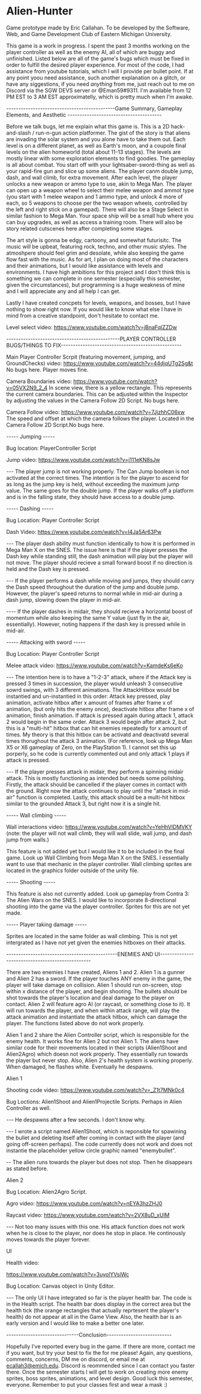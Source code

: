 # Alien-Hunter
Game prototype made by Eric Callahan. To be developed by the Software, Web, and Game Development Club of Eastern Michigan University.

This game is a work in progress. I spent the past 3 months working on the player controller as well as the enemy AI, all of which are buggy and unfinished. Listed below are all of the game's bugs which must be fixed in order to fulfill the desired player experience. For most of the code, I had assistance from youtube tutorials, which I will I provide per bullet point. If at any point yoou need assistance, such another explanation on a glitch, or have any siggestions, if you need *anything* from me, just reach out to me on Discord via the SGW DEVS server or @Eman59#9311. I'm available from 12 PM EST to 3 AM EST approximatelly, which is pretty much when I'm awake.

---------------------------------------------Game Summary, Gameplay Elements, and Aesthetic ---------------------------------------

Before we talk bugs, let me explain what this game is. This is a 2D hack-and-slash / run-n-gun action platformer. The gist of the story is that aliens are invading the solar system and you alone have to take them out. Each level is on a different planet, as well as Earth's moon, and a coupole final levels on the alien homeworld (total about 11-13 stages). The levels are mostly linear with some exploration elements to find goodies. The gameplay is all about combat. You start off with your lightsaber-sword-thing as well as your rapid-fire gun and slice up some aliens. The player canm double jump, dash, and wall climb, for extra movement. After each level, the player unlocks a new weapon or ammo type to use, akin to Mega Man. The player can open up a weapon wheel to select their melee weapon and ammot type (you start with 1 melee weapon and 1 ammo type, and unlock 4 more of each, so 5 weapons to choose per the two weapon wheels, controlled by the left and right stick on a gamepad). There will also be a Stage Select in similar fashion to Mega Man. Your space ship will be a small hub where you can buy upgrades, as well as access a training room. There will also be story related cutscenes here after completing some stages.

The art style is gonna be edgy, cartoony, and somewhat futurisitc. The music will be upbeat, featuring rock, techno, and other music styles. The atmoshpere should feel grim and desolate, while also keeping the game flow fast with the music. As for art, I plan on doing most of the characters and their animations, but I would like assistance with levels and environments. I have high ambitions for this project and I don't think this is something we can complete in one semester (especially this semester, given the circumstances), but programming is a huge weakness of mine and I will appreciate any and all help I can get.

Lastly I have created concpets for levels, weapons, and bosses, but I have nothing to show right now. If you would like to know what else I have in mind from a creative standpoint, don't hesitate to contact me.

Level select video: https://www.youtube.com/watch?v=jBnaFqIZZDw



-----------------------------------------------PLAYER CONTROLLER BUGS/THINGS TO FIX--------------------------------------------------

Main Player Controller Scrpit (featuring movement, jumping, and GroundChecks) video:
https://www.youtube.com/watch?v=44djqUTg2Sg&t
No bugs here. Player moves fine.

Camera Boundaries video: https://www.youtube.com/watch?v=05VX2N9_2_4
In scene view, there is a yellow rectangle. This represents the current camera boundaries. This can be adjusted within the Inspector by adjusting the values in the Camera Follow 2D Script. No bugs here.

Camera Follow video: https://www.youtube.com/watch?v=7JjzhhC06xw
The speed and offset at which the camera follows the player. Located in the Camera Follow 2D Script.No bugs here.

----- Jumping -----

Bug location: PlayerController Script

Jump video: https://www.youtube.com/watch?v=j111eKN8sJw

--- The player jump is not working properly. The Can Jump boolean is not activated at the correct times. The intention is for the player to ascend for as long as the jump key is held, without exceeding the maximum jump value. The same goes for the double jump. If the player walks off a platform and is in the falling state, they should have access to a double jump.


----- Dashing -----

Bug Location: Player Controller Script

Dash Video: https://www.youtube.com/watch?v=I4Ja5Ar63Pw

--- The player dash ability must function identically to how it is performed in Mega Man X on the SNES. The issue here is that if the player presses the Dash key while standing still, the dash animation will play but the player will not move. The player should recieve a small forward boost if no direction is held and the Dash key is pressed.

--- If the player performs a dash while moving and jumps, they should carry the Dash speed throughout the duration of the jump and double jump. However, the player's speed returns to normal while in mid-air during a dash jump, slowing down the player in mid-air.

---- If the player dashes in midair, they should recieve a horizontal boost of momentum while also keeping the same Y value (just fly in the air, essentially). However, noting happens if the dash key is pressed while in mid-air.
   
 
----- Attacking with sword -----

Bug Location: Player Controller Script

Melee attack video: https://www.youtube.com/watch?v=KamdeKs6eKo

--- The intention here is to have a "1-2-3" attack, where if the Attack key is pressed 3 times in succession, the player would unleash 3 consecutive sowrd swings, with 3 different animations. The AttackHitbox would be instantied and un-instantied in this order: Attack key pressed, play animation, activate hitbox after x amount of frames after frame x of animation, (but only hits the enemy once), deactivate hitbox after frame x of animation, finish animation. If attack is pressed again during attack 1, attack 2 would begin in the same order. Attack 3 would begin after attack 2, but this is a "multi-hit" hitbox that can hit enemies repeatedly for x amount of times. My theory is that this hitbox can be activatd and deactivatd several times thorughout the attack 3 animation. (For reference, look up Mega Man X5 or X6 gameplay of Zero, on the PlayStation 1). I cannot set this up porperly, so he code is currently commented out and only attack 1 plays if attack is pressed.

--- If the player presses attack in midair, they perform a spinning midair attack. This is mostly functioning as intended but needs some polishing. Firstly, the attack should be cancelled if the player comes in contact with the ground. Right now the attack continues to play until the "attack in mid-air" function is completed. Lastly, this attack should be a multi-hit hitbox similar to the grounded Attack 3, but right now it is a single hit.

----- Wall climbing -----

Wall interactions video: https://www.youtube.com/watch?v=YeHhVlDMVKY
(note: the player will not wall climb, they will wall slide, wall jump, and dash jump from walls.)

This feature is not added yet but I would like it to be included in the final game. Look up Wall Climbing from Mega Man X on the SNES. I essentially want to use that mechanic in the player controller. Wall climbing sprites are located in the graphics folder outside of the unity file.


----- Shooting -----

This feature is also not currently added. Look up gameplay from Contra 3: The Alien Wars on the SNES. I would like to incorporate 8-directional shooting into the game via the player controller. Sprites for this are not yet made.


----- Player taking damage -----

Sprites are located in the same folder as wall climbing. This is not yet intergrated as I have not yet given the enemies hitboxes on their attacks.




----------------------------------------------ENEMIES AND UI-------------------------------------------------

There are two enemies I have created, Aliens 1 and 2. Alien 1 is a gunner and Alien 2 has a sword. If the player touches ANY enemy in the game, the player will take damage on collision. Alien 1 should run on-screen, stop within x distance of the player, and begin shooting. The bullets should be shot towards the player's location and deal damage to the player on contact. Alien 2 will feature agro AI (or raycast, or something close to it). It will run towards the player, and when within attack range, will play the attack animation and instantiate the attack hitbox, which can damage the player. The functions listed above do not work properly.

Alien 1 and 2 share the Alien Controller script, which is responsible for the enemy health. It works fine for Alien 2 but not Alien 1. The aliens have similar code for their movements located in their scripts (Alien1Shoot and Alien2Agro) which doesn not work properly. They essentially run towards the player but never stop. Also, Alien 2's health system is working properly. When damaged, he flashes white. Eventually he despawns.

Alien 1

Shooting code video: https://www.youtube.com/watch?v=_Z1t7MNk0c4

Bug Loctions: Alien1Shoot and Alien1Projectile Scripts. Perhaps in Alien Controller as well.

--- He despawns after a few seconds. I don't know why.

--- I wrote a script named Alien1Shoot, which is reponsible for spawining the bullet and deleting itself after coming in contact with the player (and going off-screen perhaps). The code currently does not work and does not instantie the placeholder yellow circle graphic named "enemybullet".

-- The alien runs towards the player but does not stop. Then he disappears as stated before.

Alien 2

Bug Location: Alien2Agro Script.

Agro video: https://www.youtube.com/watch?v=nEYA3hzZHJ0

Raycast video: https://www.youtube.com/watch?v=2VX8uD_xUlM

--- Not too many issues with this one. His attack function does not work when he is close to the player, nor does he stop in place. He continously moves towards the player forever.

UI

Health video: 

https://www.youtube.com/watch?v=3uyolYVsiWc

Bug Location: Canvas object in Unity Editor.

--- The only UI I have integrated so far is the player health bar. The code is in the Health script. The health bar does display in the correct area but the health tick (the orange rectangles that actually reprtesent the player's health) do not appear at all in the Game View. Also, the health bar is an early version and I would like to make a better one later.


------------------------------Conclusion---------------------------

Hopefully I've reported every bug in the game. If there are more, contact me if you want, but try your best to fix the for me please! Again, any questions, comments, concerns, DM me on discord, or email me at ecallah3@emich.edu. Discord is reommended since I can contact you faster there. Once the semester starts I will get to work on creating more enemy sprites, boss sprites, animations, and level design. Good luck this semester, everyone. Remember to put your classes first and wear a mask :)

